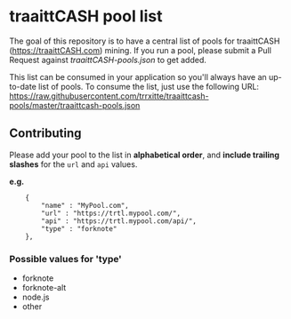 # traaittCASH pool list

The goal of this repository is to have a central list of pools for traaittCASH (https://traaittCASH.com) mining. If you run a pool, please submit a Pull Request against *traaittCASH-pools.json* to get added.

This list can be consumed in your application so you'll always have an up-to-date list of pools. To consume the list, just use the following URL: https://raw.githubusercontent.com/trrxitte/traaittcash-pools/master/traaittcash-pools.json

## Contributing

Please add your pool to the list in **alphabetical order**, and **include trailing slashes** for the `url` and `api` values.

**e.g.**
```
    {
        "name" : "MyPool.com",
        "url" : "https://trtl.mypool.com/",
        "api" : "https://trtl.mypool.com/api/",
        "type" : "forknote"
    },
```

### Possible values for 'type'
 - forknote
 - forknote-alt
 - node.js
 - other
